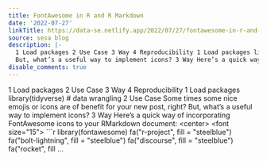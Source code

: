 ```yaml
---
title: FontAwesome in R and R Markdown
date: '2022-07-27'
linkTitle: https://data-se.netlify.app/2022/07/27/fontawesome-in-r-and-r-markdown/
source: sesa blog
description: |-
  1 Load packages 2 Use Case 3 Way 4 Reproducibility 1 Load packages library(tidyverse) # data wrangling 2 Use Case Some times some nice emojis or icons are of benefit for your new post, right?
  But, what’s a useful way to implement icons? 3 Way Here’s a quick way of incorporating FontAwesome icons to your RMarkdown document: &lt;center&gt; &lt;font size=&quot;15&quot;&gt; ```r library(fontawesome) fa(&quot;r-project&quot;, fill = &quot;steelblue&quot;) fa(&quot;bolt-lightning&quot;, fill = &quot;steelblue&quot;) fa(&quot;discourse&quot;, fill = &quot;steelblue&quot;) fa(&quot;rocket&quot;, fill  ...
disable_comments: true
---
```

1 Load packages 2 Use Case 3 Way 4 Reproducibility 1 Load packages library(tidyverse) # data wrangling 2 Use Case Some times some nice emojis or icons are of benefit for your new post, right?
But, what’s a useful way to implement icons? 3 Way Here’s a quick way of incorporating FontAwesome icons to your RMarkdown document: &lt;center&gt; &lt;font size=&quot;15&quot;&gt; ```r library(fontawesome) fa(&quot;r-project&quot;, fill = &quot;steelblue&quot;) fa(&quot;bolt-lightning&quot;, fill = &quot;steelblue&quot;) fa(&quot;discourse&quot;, fill = &quot;steelblue&quot;) fa(&quot;rocket&quot;, fill  ...